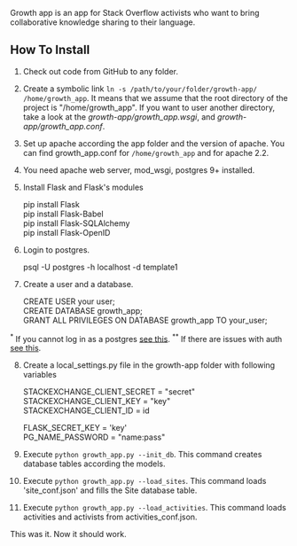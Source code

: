 Growth app is an app for Stack Overflow activists who want to bring  collaborative knowledge sharing to their language.

## How To Install

1. Check out code from GitHub to any folder.
2. Create a symbolic link `ln -s /path/to/your/folder/growth-app/ /home/growth_app`. It means that we assume that the root directory of the project is "/home/growth_app". If you want to user another directory, take a look at the *growth-app/growth_app.wsgi*, and *growth-app/growth_app.conf*.
3. Set up apache according the app folder and the version of apache. You can find growth_app.conf for `/home/growth_app` and for apache 2.2.
4. You need apache web server, mod_wsgi, postgres 9+ installed.
5. Install Flask and Flask's modules

    pip install Flask    
    pip install Flask-Babel    
    pip install Flask-SQLAlchemy   
    pip install Flask-OpenID  
    
6. Login to postgres.

    psql -U postgres -h localhost -d template1
    
7. Create a user and a database.

    CREATE USER your user;   
    CREATE DATABASE growth_app;   
    GRANT ALL PRIVILEGES ON DATABASE growth_app TO your_user;   

  <sup>*</sup> If you cannot log in as a postgres [see this](http://stackoverflow.com/questions/15791406/).
  <sup>**</sup> If there are issues with auth [see this](http://stackoverflow.com/a/30052923/564240).


8. Create a local_settings.py file in the growth-app folder with following variables

    STACKEXCHANGE_CLIENT_SECRET = "secret"   
    STACKEXCHANGE_CLIENT_KEY = "key"   
    STACKEXCHANGE_CLIENT_ID = id   

    FLASK_SECRET_KEY = 'key'   
    PG_NAME_PASSWORD = "name:pass"   
    
9. Execute `python growth_app.py --init_db`. This command creates database tables according the models. 
10. Execute `python growth_app.py --load_sites`. This command loads 'site_conf.json' and fills the Site database table. 
11. Execute `python growth_app.py --load_activities`. This command loads activities and activists from activities_conf.json.

This was it. Now it should work.     